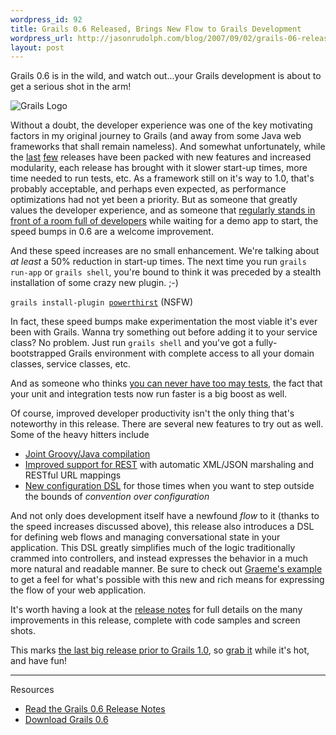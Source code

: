 ```yaml
--- 
wordpress_id: 92
title: Grails 0.6 Released, Brings New Flow to Grails Development
wordpress_url: http://jasonrudolph.com/blog/2007/09/02/grails-06-released-brings-new-flow-to-grails-development/
layout: post
---
```

Grails 0.6 is in the wild, and watch out...your Grails development is about to get a serious shot in the arm!

![Grails Logo](http://jasonrudolph.com/blog/wp-content/uploads/20070903-grails-logo.jpg)

Without a doubt, the developer experience was one of the key motivating factors in my original journey to Grails (and away from some Java web frameworks that shall remain nameless).  And somewhat unfortunately, while the [last](http://jasonrudolph.com/blog/2007/01/31/grails-04-hits-the-street/ "Grails 0.4 Hits the Street") [few](http://jasonrudolph.com/blog/2007/05/01/grails-05-shipped-the-cup-overfloweth/ "Grails 0.5 Shipped: The Cup Overfloweth!") releases have been packed with new features and increased modularity, each release has brought with it slower start-up times, more time needed to run tests, etc.  As a framework still on it's way to 1.0, that's probably acceptable, and perhaps even expected, as performance optimizations had not yet been a priority.  But as someone that greatly values the developer experience, and as someone that [regularly stands in front of a room full of developers](http://www.nofluffjuststuff.com/ "No Fluff Just Stuff") while waiting for a demo app to start, the speed bumps in 0.6 are a welcome improvement.    

And these speed increases are no small enhancement. We're talking about *at least* a 50% reduction in start-up times. The next time you run `grails run-app` or `grails shell`, you're bound to think it was preceded by a stealth installation of some crazy new plugin.  ;-)

<code>grails install-plugin [powerthirst](http://www.youtube.com/watch?v=qRuNxHqwazs "YouTube - Powerthirst")</code> (NSFW)

In fact, these speed bumps make experimentation the most viable it's ever been with Grails.  Wanna try something out before adding it to your service class?  No problem.  Just run `grails shell` and you've got a fully-bootstrapped Grails environment with complete access to all your domain classes, service classes, etc. 

And as someone who thinks [you can never have too may tests](http://thinkrelevance.com/relevance-development "Relevance - How We Develop Software"), the fact that your unit and integration tests now run faster is a big boost as well.

Of course, improved developer productivity isn't the only thing that's noteworthy in this release.  There are several new features to try out as well.  Some of the heavy hitters include

* [Joint Groovy/Java compilation](http://jasonrudolph.com/blog/2007/07/05/groovy-11-beta-2-released-introduces-joint-compiler-for-java-groovy/ "Groovy 1.1-beta-2 Released, Introduces Joint Compiler for Java &#038; Groovy!") 
* [Improved support for REST](http://grails.org/0.6+Release+Notes#0.6ReleaseNotes-RESTandXMLWebServices) with automatic XML/JSON marshaling and RESTful URL mappings
* [New configuration DSL](http://grails.org/0.6+Release+Notes#0.6ReleaseNotes-UnifiedCentralizedConfigurationDSL) for those times when you want to step outside the bounds of *convention over configuration*

And not only does development itself have a newfound *flow* to it (thanks to the speed increases discussed above), this release also introduces a DSL for defining web flows and managing conversational state in your application.  This DSL greatly simplifies much of the logic traditionally crammed into controllers, and instead expresses the behavior in a much more natural and readable manner.  Be sure to check out [Graeme's example](http://graemerocher.blogspot.com/2007/08/grails-06-released-with-rich.html "Graeme Rocher's Blog: Grails 0.6 Released with Rich Conversation Support (AKA Spring Web Flow)") to get a feel for what's possible with this new and rich means for expressing the flow of your web application.

It's worth having a look at the [release notes](http://grails.org/0.6+Release+Notes "Grails - 0.6 Release Notes") for full details on the many improvements in this release, complete with code samples and screen shots.  

This marks [the last big release prior to Grails 1.0](http://grails.org/roadmap "Grails - Roadmap"), so [grab it](http://grails.org/Download "Grails - Download") while it's hot, and have fun!

----------------

Resources

* [Read the Grails 0.6 Release Notes](http://grails.org/0.6+Release+Notes "Grails - 0.6 Release Notes")
* [Download Grails 0.6](http://grails.org/Download "Grails - Download")
